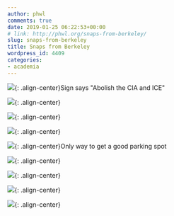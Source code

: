 ```yaml
---
author: phwl
comments: true
date: 2019-01-25 06:22:53+00:00
# link: http://phwl.org/snaps-from-berkeley/
slug: snaps-from-berkeley
title: Snaps from Berkeley
wordpress_id: 4409
categories:
- academia
---
```



![](/assets/images/2019/01/IMG_0034.jpg){: .align-center}Sign says "Abolish the CIA and ICE"




<!-- more -->



![](/assets/images/2019/01/IMG_0038.jpg){: .align-center}



![](/assets/images/2019/01/IMG_0039.jpg){: .align-center}



![](/assets/images/2019/01/IMG_0041.jpg){: .align-center}



![](/assets/images/2019/01/IMG_0043.jpg){: .align-center}Only way to get a good parking spot



![](/assets/images/2019/01/IMG_0047.jpg){: .align-center}



![](/assets/images/2019/01/IMG_0048.jpg){: .align-center}



![](/assets/images/2019/01/IMG_0055.jpg){: .align-center}



![](/assets/images/2019/01/IMG_0058.jpg){: .align-center}

